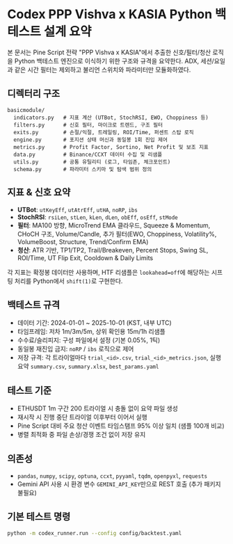 # Codex PPP Vishva x KASIA Python 백테스트 설계 요약

본 문서는 Pine Script 전략 "PPP Vishva x KASIA"에서 추출한 신호/필터/청산 로직을 Python 백테스트 엔진으로 이식하기 위한 구조와 규격을 요약한다. ADX, 세션/요일과 같은 시간 필터는 제외하고 불리언 스위치와 파라미터만 모듈화하였다.

## 디렉터리 구조
```
basicmodule/
  indicators.py   # 지표 계산 (UTBot, StochRSI, EWO, Choppiness 등)
  filters.py      # 신호 필터, 마이크로 트렌드, 구조 필터
  exits.py        # 손절/익절, 트레일링, ROI/Time, 퍼센트 스탑 로직
  engine.py       # 포지션 상태 머신과 동일봉 1회 진입 제어
  metrics.py      # Profit Factor, Sortino, Net Profit 및 보조 지표
  data.py         # Binance/CCXT 데이터 수집 및 리샘플
  utils.py        # 공통 유틸리티 (로그, 타임존, 체크포인트)
  schema.py       # 파라미터 스키마 및 탐색 범위 정의
```

## 지표 & 신호 요약
- **UTBot**: `utKeyEff`, `utAtrEff`, `utHA`, `noRP`, `ibs`
- **StochRSI**: `rsiLen`, `stLen`, `kLen`, `dLen`, `obEff`, `osEff`, `stMode`
- **필터**: MA100 방향, MicroTrend EMA 클라우드, Squeeze & Momentum, CHoCH 구조, Volume/Candle, 추가 필터(EWO, Choppiness, Volatility%, VolumeBoost, Structure, Trend/Confirm EMA)
- **청산**: ATR 기반, TP1/TP2, Trail/Breakeven, Percent Stops, Swing SL, ROI/Time, UT Flip Exit, Cooldown & Daily Limits

각 지표는 확정봉 데이터만 사용하며, HTF 리샘플은 `lookahead=off`에 해당하는 시프팅 처리를 Python에서 `shift(1)`로 구현한다.

## 백테스트 규격
- 데이터 기간: 2024-01-01 ~ 2025-10-01 (KST, 내부 UTC)
- 타임프레임: 저차 1m/3m/5m, 상위 확인용 15m/1h 리샘플
- 수수료/슬리피지: 구성 파일에서 설정 (기본 0.05%, 1틱)
- 동일봉 재진입 금지: `noRP` / `ibs` 로직으로 제어
- 저장 규격: 각 트라이얼마다 `trial_<id>.csv`, `trial_<id>_metrics.json`, 실행 요약 `summary.csv`, `summary.xlsx`, `best_params.yaml`

## 테스트 기준
- ETHUSDT 1m 구간 200 트라이얼 시 충돌 없이 요약 파일 생성
- 재시작 시 진행 중단 트라이얼 이후부터 이어서 실행
- Pine Script 대비 주요 청산 이벤트 타임스탬프 95% 이상 일치 (샘플 100개 비교)
- 병렬 최적화 중 파일 손상/경쟁 조건 없이 저장 유지

## 의존성
- `pandas`, `numpy`, `scipy`, `optuna`, `ccxt`, `pyyaml`, `tqdm`, `openpyxl`, `requests`
- Gemini API 사용 시 환경 변수 `GEMINI_API_KEY`만으로 REST 호출 (추가 패키지 불필요)

## 기본 테스트 명령
```bash
python -m codex_runner.run --config config/backtest.yaml
```

